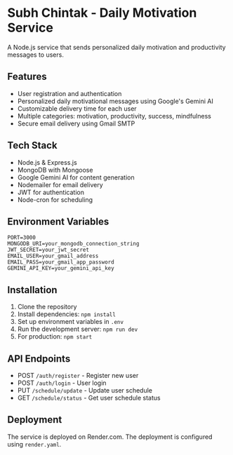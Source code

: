 # Subh Chintak - Daily Motivation Service

A Node.js service that sends personalized daily motivation and productivity messages to users.

## Features

- User registration and authentication
- Personalized daily motivational messages using Google's Gemini AI
- Customizable delivery time for each user
- Multiple categories: motivation, productivity, success, mindfulness
- Secure email delivery using Gmail SMTP

## Tech Stack

- Node.js & Express.js
- MongoDB with Mongoose
- Google Gemini AI for content generation
- Nodemailer for email delivery
- JWT for authentication
- Node-cron for scheduling

## Environment Variables

```env
PORT=3000
MONGODB_URI=your_mongodb_connection_string
JWT_SECRET=your_jwt_secret
EMAIL_USER=your_gmail_address
EMAIL_PASS=your_gmail_app_password
GEMINI_API_KEY=your_gemini_api_key
```

## Installation

1. Clone the repository
2. Install dependencies: `npm install`
3. Set up environment variables in `.env`
4. Run the development server: `npm run dev`
5. For production: `npm start`

## API Endpoints

- POST `/auth/register` - Register new user
- POST `/auth/login` - User login
- PUT `/schedule/update` - Update user schedule
- GET `/schedule/status` - Get user schedule status

## Deployment

The service is deployed on Render.com. The deployment is configured using `render.yaml`.
